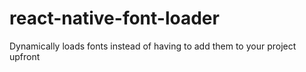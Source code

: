 # react-native-font-loader
Dynamically loads fonts instead of having to add them to your project upfront
